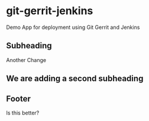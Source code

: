 # git-gerrit-jenkins
Demo App for deployment using Git Gerrit and Jenkins

## Subheading
Another Change

## We are adding a second subheading

## Footer
Is this better?
